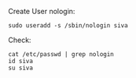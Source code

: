 Create User nologin:

	sudo useradd -s /sbin/nologin siva   

Check: 

	cat /etc/passwd | grep nologin
	id siva 
	su siva